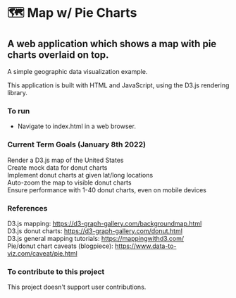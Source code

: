 🗺️ Map w/ Pie Charts
===
A web application which shows a map with pie charts overlaid on top.
---
A simple geographic data visualization example.

This application is built with HTML and JavaScript, using the D3.js rendering library.

### To run
* Navigate to index.html in a web browser.

### Current Term Goals (January 8th 2022)
Render a D3.js map of the United States  
Create mock data for donut charts  
Implement donut charts at given lat/long locations  
Auto-zoom the map to visible donut charts  
Ensure performance with 1-40 donut charts, even on mobile devices  

### References
D3.js mapping: https://d3-graph-gallery.com/backgroundmap.html  
D3.js donut charts: https://d3-graph-gallery.com/donut.html  
D3.js general mapping tutorials: https://mappingwithd3.com/  
Pie/donut chart caveats (blogpiece): https://www.data-to-viz.com/caveat/pie.html  

### To contribute to this project
This project doesn't support user contributions.
